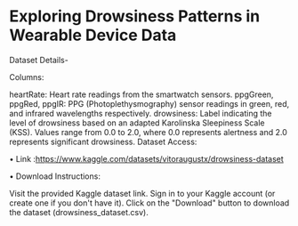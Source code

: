 # Exploring Drowsiness Patterns in Wearable Device Data
Dataset Details-

Columns:

heartRate: Heart rate readings from the smartwatch sensors.
ppgGreen, ppgRed, ppgIR: PPG (Photoplethysmography) sensor readings in green, red, and infrared wavelengths respectively.
drowsiness: Label indicating the level of drowsiness based on an adapted Karolinska Sleepiness Scale (KSS). Values range from 0.0 to 2.0, where 0.0 represents alertness and 2.0 represents significant drowsiness.
Dataset Access:

• Link :https://www.kaggle.com/datasets/vitoraugustx/drowsiness-dataset

• Download Instructions:

Visit the provided Kaggle dataset link.
Sign in to your Kaggle account (or create one if you don't have it).
Click on the "Download" button to download the dataset (drowsiness_dataset.csv).
